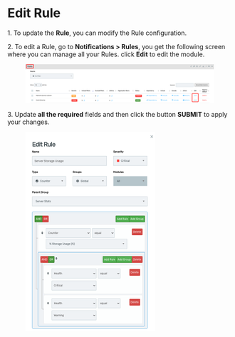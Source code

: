 # Edit Rule

1\.      To update the **Rule**, you can modify the Rule configuration.

2\.      To edit a Rule, go to **Notifications > Rules**, you get the following screen where you can manage all your Rules. click **Edit** to edit the module.&#x20;

<figure><img src="../../../.gitbook/assets/image (640).png" alt=""><figcaption></figcaption></figure>

3\.      Update **all the required** fields and then click the button **SUBMIT** to apply your changes.

<div align="left">

<figure><img src="../../../.gitbook/assets/image (266).png" alt="" width="291"><figcaption></figcaption></figure>

</div>

